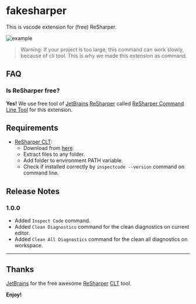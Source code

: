 # fakesharper

This is vscode extension for (free) ReSharper.

![example](https://raw.githubusercontent.com/fakesharper/fakesharper/master/assets/example.gif)

> Warning: If your project is too large, this command can work slowly, because of cli tool. This is why we made this extension as command.

## FAQ

### Is ReSharper free?

**Yes!** We use free tool of [JetBrains](https://www.jetbrains.com/) [ReSharper](https://www.jetbrains.com/resharper/) called [ReSharper Command Line Tool](https://www.jetbrains.com/resharper/features/command-line.html) for this extension.

## Requirements

* [ReSharper CLT](https://www.jetbrains.com/resharper/features/command-line.html):
  * Download from [here](https://www.jetbrains.com/resharper/download/#section=commandline).
  * Extract files to any folder.
  * Add folder to environment PATH variable.
  * Check if installed correctly by `inspectcode --version` command on command line.

## Release Notes

### 1.0.0

* Added `Inspect Code` command.
* Added `Clean Diagnostics` command for the clean diagnostics on current editor.
* Added `Clean All Diagnostics` command for the clean all diagnostics on workspace.

-----------------------------------------------------------------------------------------------------------

## Thanks

[JetBrains](https://www.jetbrains.com/) for the free awesome [ReSharper](https://www.jetbrains.com/resharper/) [CLT](https://www.jetbrains.com/resharper/features/command-line.html) tool.

**Enjoy!**
